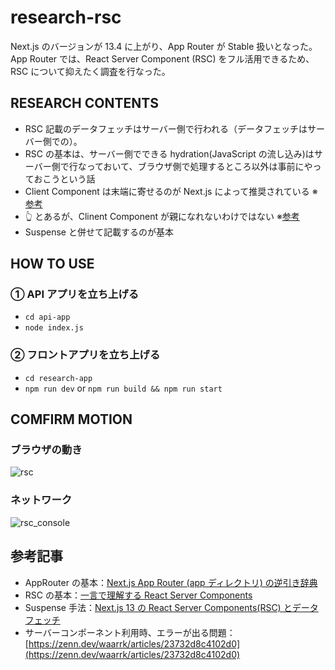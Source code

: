# research-rsc

Next.js のバージョンが 13.4 に上がり、App Router が Stable 扱いとなった。App Router では、React Server Component (RSC) をフル活用できるため、RSC について抑えたく調査を行なった。

## RESEARCH CONTENTS

- RSC 記載のデータフェッチはサーバー側で行われる（データフェッチはサーバー側での）。
- RSC の基本は、サーバー側でできる hydration(JavaScript の流し込み)はサーバー側で行なっておいて、ブラウザ側で処理するところ以外は事前にやっておこうという話
- Client Component は末端に寄せるのが Next.js によって推奨されている ※[参考](https://nextjs.org/docs/app/building-your-application/rendering#static-and-dynamic-rendering-on-the-server)
- 👆 とあるが、Clinent Component が親になれないわけではない ※[参考](https://zenn.dev/yumemi_inc/articles/next-13-app-overview#client-component-%E3%81%AF%E6%9C%AB%E7%AB%AF%E3%81%B8)
- Suspense と併せて記載するのが基本

## HOW TO USE

### ① API アプリを立ち上げる

- `cd api-app`
- `node index.js`

### ② フロントアプリを立ち上げる

- `cd research-app`
- `npm run dev` or `npm run build && npm run start`

## COMFIRM MOTION

### ブラウザの動き

![rsc](https://github.com/ayakaki/research-rsc/assets/65984887/f88ae5db-3278-4dad-b755-f91f27745132)

### ネットワーク

![rsc_console](https://github.com/ayakaki/research-rsc/assets/65984887/2df4f27e-0f68-4041-83a2-defeeb1391d8)

## 参考記事

- AppRouter の基本：[Next.js App Router (app ディレクトリ) の逆引き辞典](https://zenn.dev/yumemi_inc/articles/next-13-app-overview)
- RSC の基本：[一言で理解する React Server Components](https://zenn.dev/uhyo/articles/react-server-components-multi-stage)
- Suspense 手法：[Next.js 13 の React Server Components(RSC) とデータフェッチ](https://zenn.dev/tfutada/articles/36ad71ab598019)
- サーバーコンポーネント利用時、エラーが出る問題：[https://zenn.dev/waarrk/articles/23732d8c4102d0](https://zenn.dev/waarrk/articles/23732d8c4102d0)
